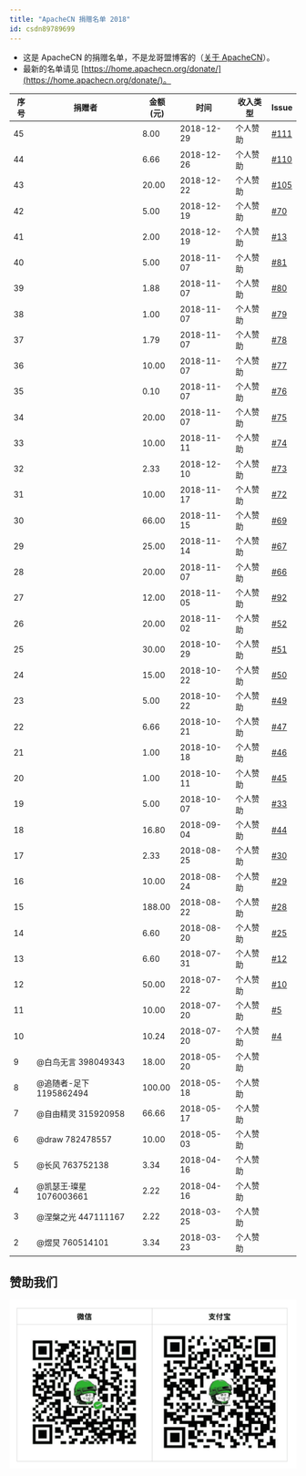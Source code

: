 ```yaml
---
title: "ApacheCN 捐赠名单 2018"
id: csdn89789699
---
```


*   这是 ApacheCN 的捐赠名单，不是龙哥盟博客的（[关于 ApacheCN](https://home.apachecn.org/#_2)）。
*   最新的名单请见 [https://home.apachecn.org/donate/](https://home.apachecn.org/donate/)。

| 序号 | 捐赠者 | 金额(元) | 时间 | 收入类型 | Issue |
| --- | --- | --- | --- | --- | --- |
| 45 |  | 8.00 | 2018-12-29 | 个人赞助 | [#111](https://github.com/apachecn/home/issues/111) |
| 44 |  | 6.66 | 2018-12-26 | 个人赞助 | [#110](https://github.com/apachecn/home/issues/110) |
| 43 |  | 20.00 | 2018-12-22 | 个人赞助 | [#105](https://github.com/apachecn/home/issues/105) |
| 42 |  | 5.00 | 2018-12-19 | 个人赞助 | [#70](https://github.com/apachecn/home/issues/70) |
| 41 |  | 2.00 | 2018-12-19 | 个人赞助 | [#13](https://github.com/apachecn/home/issues/13) |
| 40 |  | 5.00 | 2018-11-07 | 个人赞助 | [#81](https://github.com/apachecn/home/issues/81) |
| 39 |  | 1.88 | 2018-11-07 | 个人赞助 | [#80](https://github.com/apachecn/home/issues/80) |
| 38 |  | 1.00 | 2018-11-07 | 个人赞助 | [#79](https://github.com/apachecn/home/issues/79) |
| 37 |  | 1.79 | 2018-11-07 | 个人赞助 | [#78](https://github.com/apachecn/home/issues/78) |
| 36 |  | 10.00 | 2018-11-07 | 个人赞助 | [#77](https://github.com/apachecn/home/issues/77) |
| 35 |  | 0.10 | 2018-11-07 | 个人赞助 | [#76](https://github.com/apachecn/home/issues/76) |
| 34 |  | 20.00 | 2018-11-07 | 个人赞助 | [#75](https://github.com/apachecn/home/issues/75) |
| 33 |  | 10.00 | 2018-11-11 | 个人赞助 | [#74](https://github.com/apachecn/home/issues/74) |
| 32 |  | 2.33 | 2018-12-10 | 个人赞助 | [#73](https://github.com/apachecn/home/issues/73) |
| 31 |  | 10.00 | 2018-11-17 | 个人赞助 | [#72](https://github.com/apachecn/home/issues/72) |
| 30 |  | 66.00 | 2018-11-15 | 个人赞助 | [#69](https://github.com/apachecn/home/issues/69) |
| 29 |  | 25.00 | 2018-11-14 | 个人赞助 | [#67](https://github.com/apachecn/home/issues/67) |
| 28 |  | 20.00 | 2018-11-07 | 个人赞助 | [#66](https://github.com/apachecn/home/issues/66) |
| 27 |  | 12.00 | 2018-11-05 | 个人赞助 | [#92](https://github.com/apachecn/home/issues/92) |
| 26 |  | 20.00 | 2018-11-02 | 个人赞助 | [#52](https://github.com/apachecn/home/issues/52) |
| 25 |  | 30.00 | 2018-10-29 | 个人赞助 | [#51](https://github.com/apachecn/home/issues/51) |
| 24 |  | 15.00 | 2018-10-22 | 个人赞助 | [#50](https://github.com/apachecn/home/issues/50) |
| 23 |  | 5.00 | 2018-10-22 | 个人赞助 | [#49](https://github.com/apachecn/home/issues/49) |
| 22 |  | 6.66 | 2018-10-21 | 个人赞助 | [#47](https://github.com/apachecn/home/issues/47) |
| 21 |  | 1.00 | 2018-10-18 | 个人赞助 | [#46](https://github.com/apachecn/home/issues/46) |
| 20 |  | 1.00 | 2018-10-11 | 个人赞助 | [#45](https://github.com/apachecn/home/issues/45) |
| 19 |  | 5.00 | 2018-10-07 | 个人赞助 | [#33](https://github.com/apachecn/home/issues/33) |
| 18 |  | 16.80 | 2018-09-04 | 个人赞助 | [#44](https://github.com/apachecn/home/issues/44) |
| 17 |  | 2.33 | 2018-08-25 | 个人赞助 | [#30](https://github.com/apachecn/home/issues/30) |
| 16 |  | 10.00 | 2018-08-24 | 个人赞助 | [#29](https://github.com/apachecn/home/issues/29) |
| 15 |  | 188.00 | 2018-08-22 | 个人赞助 | [#28](https://github.com/apachecn/home/issues/28) |
| 14 |  | 6.60 | 2018-08-20 | 个人赞助 | [#25](https://github.com/apachecn/home/issues/25) |
| 13 |  | 6.60 | 2018-07-31 | 个人赞助 | [#12](https://github.com/apachecn/home/issues/12) |
| 12 |  | 50.00 | 2018-07-22 | 个人赞助 | [#10](https://github.com/apachecn/home/issues/10) |
| 11 |  | 10.00 | 2018-07-20 | 个人赞助 | [#5](https://github.com/apachecn/home/issues/5) |
| 10 |  | 10.24 | 2018-07-20 | 个人赞助 | [#4](https://github.com/apachecn/home/issues/4) |
| 9 | @白鸟无言 398049343 | 18.00 | 2018-05-20 | 个人赞助 |  |
| 8 | @追随者-足下 1195862494 | 100.00 | 2018-05-18 | 个人赞助 |  |
| 7 | @自由精灵 315920958 | 66.66 | 2018-05-17 | 个人赞助 |  |
| 6 | @draw 782478557 | 10.00 | 2018-05-03 | 个人赞助 |  |
| 5 | @长风 763752138 | 3.34 | 2018-04-16 | 个人赞助 |  |
| 4 | @凯瑟王·璨星 1076003661 | 2.22 | 2018-04-16 | 个人赞助 |  |
| 3 | @涅槃之光 447111167 | 2.22 | 2018-03-25 | 个人赞助 |  |
| 2 | @煜炅 760514101 | 3.34 | 2018-03-23 | 个人赞助 |  |

## 赞助我们

![](../img/3e3efff2b947f5655b89c85033d17ad6.png)